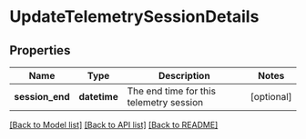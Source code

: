 # UpdateTelemetrySessionDetails

## Properties
Name | Type | Description | Notes
------------ | ------------- | ------------- | -------------
**session_end** | **datetime** | The end time for this telemetry session | [optional] 

[[Back to Model list]](../README.md#documentation-for-models) [[Back to API list]](../README.md#documentation-for-api-endpoints) [[Back to README]](../README.md)


